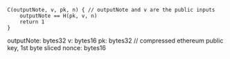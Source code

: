 ```shell
C(outputNote, v, pk, n) { // outputNote and v are the public inputs
    outputNote == H(pk, v, n)
    return 1
}
```
outputNote: bytes32
v: bytes16
pk: bytes32 // compressed ethereum public key, 1st byte sliced
nonce: bytes16


